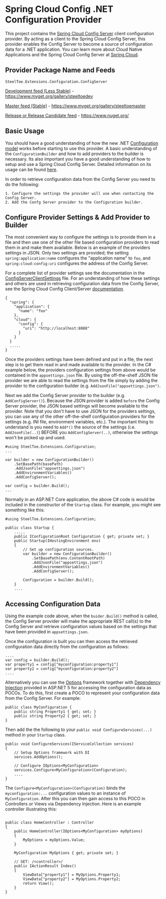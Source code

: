 # Spring Cloud Config .NET Configuration Provider

This project contains the [Spring Cloud Config Server](http://projects.spring.io/spring-cloud/docs/1.0.3/spring-cloud.html#_spring_cloud_config) client configuration provider.  By acting as a client to the Spring Cloud Config Server, this provider enables the Config Server to become a source of configuration data for a .NET application.  You can learn more about Cloud Native Applications and the Spring Cloud Config Server at [Spring Cloud](http://projects.spring.io/spring-cloud/docs/1.0.3/spring-cloud.html).

## Provider Package Name and Feeds

`SteelToe.Extensions.Configuration.ConfigServer`

[Development feed (Less Stable)](https://www.myget.org/gallery/steeltoedev) - https://www.myget.org/gallery/steeltoedev

[Master feed (Stable)](https://www.myget.org/gallery/steeltoemaster) - https://www.myget.org/gallery/steeltoemaster

[Release or Release Candidate feed](https://www.nuget.org/) - https://www.nuget.org/

## Basic Usage
You should have a good understanding of how the new .NET [Configuration model](http://docs.asp.net/en/latest/fundamentals/configuration.html) works before starting to use this provider. A basic understanding of the `ConfigurationBuilder` and how to add providers to the builder is necessary. Its also important you have a good understanding of how to setup and use a Spring Cloud Config Server.  Detailed information on its usage can be found [here](http://projects.spring.io/spring-cloud/docs/1.0.3/spring-cloud.html#_spring_cloud_config_server).

In order to retrieve configuration data from the Config Server you need to do the following:
```
1. Configure the settings the provider will use when contacting the Config Server.  
2. Add the Confg Server provider to the Configuration builder.
``` 
## Configure Provider Settings & Add Provider to Builder
The most convenient way to configure the settings is to provide them in a file and then use one of the other file based configuration providers to read them in and make them available.  Below is an example of the providers settings in JSON. Only two settings are provided; the setting `spring:application:name` configures the "application name" to `foo`, and `spring:cloud:config:uri` configures the address of the Config Server.  

For a complete list of provider settings see the documentation in the [ConfigServerClientSettings](https://github.com/SteelToeOSS/Configuration/blob/master/src/SteelToe.Extensions.Configuration.ConfigServer/ConfigServerClientSettings.cs) file. For an understanding of how these settings and others are used in retrieving configuration data from the Config Server, see the Spring Cloud Config Client/Server [documentation](http://projects.spring.io/spring-cloud/docs/1.0.3/spring-cloud.html#_spring_cloud_config). 
```
{
  "spring": {
    "application": {
      "name": "foo"
    },
    "cloud": {
      "config": {
        "uri": "http://localhost:8888"
      }
    }
  }
  .....
}
```
Once the providers settings have been defined and put in a file, the next step is to get them read in and made available to the provider. In the C# example below, the providers configuration settings from above would be contained in the `appsettings.json` file.  By using the off-the-shelf JSON file provider we are able to read the settings from the file simply by adding the provider to the configuration builder (e.g. `AddJsonFile("appsettings.json")`.  

Next we add the Config Server provider to the builder (e.g. `AddConfigServer()`). Because the JSON provider is added `before` the Config Server provider, the JSON based settings will become available to the provider.  Note that you don't have to use JSON for the providers settings, you can use any of the other off-the-shelf configuration providers for the settings (e.g. INI file, environment variables, etc.).  The important thing to understand is you need to `Add*()` the source of the settings (i.e. `AddJsonFile(..)`) BEFORE you `AddConfigServer(..)`,  otherwise the settings won't be picked up and used.
```
#using SteelToe.Extensions.Configuration;
...

var builder = new ConfigurationBuilder()
    .SetBasePath(basePath)
    .AddJsonFile("appsettings.json")
    .AddEnvironmentVariables()                   
    .AddConfigServer();
          
var config = builder.Build();
...
```
Normally in an ASP.NET Core application, the above C# code is would be included in the constructor of the `Startup` class. For example, you might see something like this:
```
#using SteelToe.Extensions.Configuration;

public class Startup {
    .....
    public IConfigurationRoot Configuration { get; private set; }
    public Startup(IHostingEnvironment env)
    {
        // Set up configuration sources.
        var builder = new ConfigurationBuilder()
            .SetBasePath(env.ContentRootPath)
            .AddJsonFile("appsettings.json")
            .AddEnvironmentVariables()
            .AddConfigServer();

        Configuration = builder.Build();
    }
    ....
```
## Accessing Configuration Data
Using the example code above, when the `buider.Build()` method is called, the Config Server provider will make the appropriate REST call(s) to the Config Server and retrieve configuration values based on the settings that have been provided in `appsettings.json`.

Once the configuration is built you can then access the retrieved configuration data directly from the configuration as follows:
```
....
var config = builder.Build();
var property1 = config["myconfiguration:property1"]
var property2 = config["myconfiguration:property2"] 
....
```
Alternatively you can use the [Options](https://github.com/aspnet/Options) framework together with [Dependency Injection](http://docs.asp.net/en/latest/fundamentals/dependency-injection.html) provided in ASP.NET 5 for accessing the configuration data as POCOs.
To do this, first create a POCO to represent your configuration data from the Config Server. For example:
```
public class MyConfiguration {
    public string Property1 { get; set; }
    public string Property2 { get; set; }
}
```
Then add the the following to your `public void ConfigureServices(...)` method in your `Startup` class.
```
public void ConfigureServices(IServiceCollection services)
{
    // Setup Options framework with DI
    services.AddOptions();
    
    // Configure IOptions<MyConfiguration> 
    services.Configure<MyConfiguration>(Configuration);
    ....
}
```
The `Configure<MyConfiguration>(Configuration)` binds the `myconfiguration:...` configuration values to an instance of `MyConfiguration`. After this you can then gain access to this POCO in Controllers or Views via Dependency Injection.  Here is an example controller illustrating this:
```

public class HomeController : Controller
{
    public HomeController(IOptions<MyConfiguration> myOptions)
    {
        MyOptions = myOptions.Value;
    }

    MyConfiguration MyOptions { get; private set; }

    // GET: /<controller>/
    public IActionResult Index()
    {
        ViewData["property1"] = MyOptions.Property1;
        ViewData["property2"] = MyOptions.Property2;
        return View();
    }
}
```


